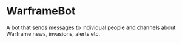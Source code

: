 # WarframeBot
A bot that sends messages to individual people and channels about Warframe news, invasions, alerts etc.
